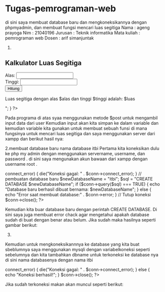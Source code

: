 # Tugas-pemrograman-web
di sini saya membuat database baru dan mengkoneksikannya dengan phpmyadmin, dan membuat fungsi mencari luas segitiga
Nama : ageng prayoga
Nim : 21040196
Jurusan : Teknik informatika
Mata kuliah : pemrograman web
Dosen : arif simanjuntak

1. <!DOCTYPE html>
<html>
<head>
    <title>Kalkulator Luas Segitiga</title>
</head>
<body>

<h2>Kalkulator Luas Segitiga</h2>
<form method="post" action="">
    Alas: <input type="number" name="alas" required><br>
    Tinggi: <input type="number" name="tinggi" required><br>
    <input type="submit" name="submit" value="Hitung">
</form>

<?php
if (isset($_POST['submit'])) {
    // Mengambil nilai alas dan tinggi dari input user
    $alas = $_POST['alas'];
    $tinggi = $_POST['tinggi'];

    // Melakukan perhitungan luas segitiga
    $luas = 0.5 * $alas * $tinggi;

    // Menampilkan hasil
    echo "<p>Luas segitiga dengan alas $alas dan tinggi $tinggi adalah: $luas</p>";
}
?>

</body>
</html>

Pada programa di atas syaa menggunakan metode $post untuk mengambil input data dari user
Kemudian input akan kita simpan ke dalam variable dan kemudian variable kita gunakan untuk membuat sebuah funsi di mana fungsinya untuk mencari luas segitiga dan saya menggunakan server dari xampp dan berikut hasil nya:
  
 



2.membuat database baru nama database itbi
Pertama kita koneksikan dulu ke php my admin dengan menggunakan servername, username, dan password . di sini saya mengunakan akun bawaan dari xampp dengan username root .
<?php
// Variabel koneksi
$servername = "localhost"; 
$username = "root";
$password = "";

// Buat koneksi menggunakan mysqli
$conn = new mysqli($servername, $username, $password);

// Periksa koneksi
if ($conn->connect_error) {
    die("Koneksi gagal: " . $conn->connect_error);
}

// pembuatan database baru
$newDatabaseName = "itbi";

$sql = "CREATE DATABASE $newDatabaseName";
if ($conn->query($sql) === TRUE) {
    echo "Database baru berhasil dibuat bernama: $newDatabaseName";
} else {
    echo "Error saat membuat database:" . $conn->error;
}

// Tutup koneksi
$conn->close();
?>


Kemudian kita buar database baru dengan perintah CREATE DATABASE.
Di sini saya juga membuat error chack agar mengetahui apakah database sudah di buat dengan benar atau belum. Jika sudah maka hasilnya seperti gambar berikut:

 

3.
Kemudian untuk mengkoneksikannnya  ke database yang kita buat sbeblumnya saya menggunakan mysqli dengan variabelkoneksi seperti sebelumnya dan kita tambahkan dbname untuk terkoneksi ke database nya di sini nama databasenya dengan nama itbi 
 <?php
// Variabel koneksi
$servername = "localhost"; 
$username = "root";
$password = "";
$dbname = "itbi";

// Buat koneksi menggunakan mysqli
$conn = new mysqli($servername, $username, $password, $dbname);

// Periksa koneksi
if ($conn->connect_error) {
    die("Koneksi gagal: " . $conn->connect_error);
} else {
    echo "Koneksi berhasil!";
}

$conn->close();
?>

 
Jika sudah terkoneksi makan akan muncul seperti berikut: 
 
